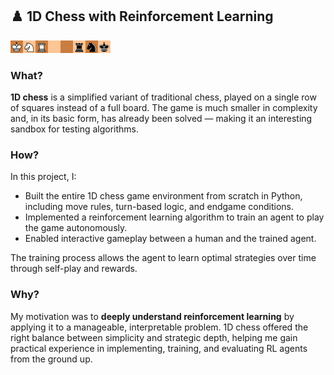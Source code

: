 ## ♟️ 1D Chess with Reinforcement Learning

![1D chess board](Resources/1dchess.svg)

### What?

**1D chess** is a simplified variant of traditional chess, played on a single row of squares instead of a full board. The game is much smaller in complexity and, in its basic form, has already been solved — making it an interesting sandbox for testing algorithms.

### How?

In this project, I:
- Built the entire 1D chess game environment from scratch in Python, including move rules, turn-based logic, and endgame conditions.
- Implemented a reinforcement learning algorithm to train an agent to play the game autonomously.
- Enabled interactive gameplay between a human and the trained agent.

The training process allows the agent to learn optimal strategies over time through self-play and rewards.

### Why?

My motivation was to **deeply understand reinforcement learning** by applying it to a manageable, interpretable problem. 1D chess offered the right balance between simplicity and strategic depth, helping me gain practical experience in implementing, training, and evaluating RL agents from the ground up.
